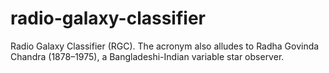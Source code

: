 # radio-galaxy-classifier
Radio Galaxy Classifier (RGC). The acronym also alludes to Radha Govinda Chandra (1878–1975), a Bangladeshi-Indian variable star observer.
